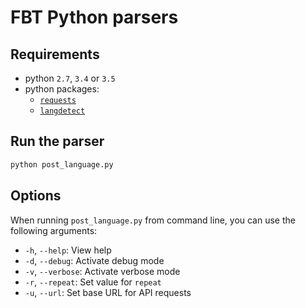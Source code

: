 # FBT Python parsers

## Requirements
- python `2.7`, `3.4` or `3.5`
- python packages:
  - [`requests`](http://docs.python-requests.org)
  - [`langdetect`](https://github.com/Mimino666/langdetect)

## Run the parser

```bash
python post_language.py
```

## Options

When running `post_language.py` from command line, you can use the following arguments:

- `-h`, `--help`: View help
- `-d`, `--debug`: Activate debug mode
- `-v`, `--verbose`: Activate verbose mode
- `-r`, `--repeat`: Set value for `repeat`
- `-u`, `--url`: Set base URL for API requests
